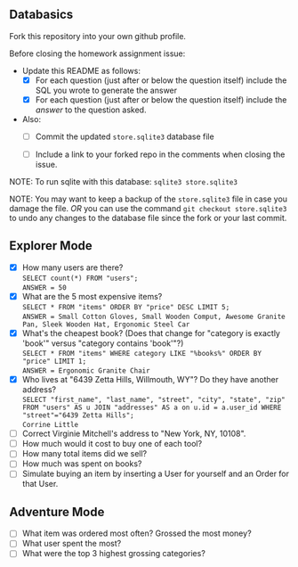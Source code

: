## Databasics

Fork this repository into your own github profile.

Before closing the homework assignment issue:

- Update this README as follows:
  - [X] For each question (just after or below the question itself) include the SQL you wrote to generate the answer
  - [X] For each question (just after or below the question itself) include the *answer* to the question asked.

- Also:
  - [ ] Commit the updated `store.sqlite3` database file
  - [ ] Include a link to your forked repo in the comments when closing the issue.


NOTE: To run sqlite with this database: `sqlite3 store.sqlite3`

NOTE: You may want to keep a backup of the `store.sqlite3` file in case you damage the file. *OR* you can use the command `git checkout store.sqlite3` to undo any changes to the database file since the fork or your last commit.

## Explorer Mode

- [X] How many users are there?  
  `SELECT count(*) FROM "users";`  
  `ANSWER = 50`
- [X] What are the 5 most expensive items?  
  `SELECT * FROM "items" ORDER BY "price" DESC LIMIT 5;`  
  `ANSWER = Small Cotton Gloves, Small Wooden Comput, Awesome Granite Pan, Sleek Wooden Hat, Ergonomic Steel Car`
- [X] What's the cheapest book? (Does that change for "category is exactly 'book'" versus "category contains 'book'"?)  
  `SELECT * FROM "items" WHERE category LIKE "%books%" ORDER BY "price" LIMIT 1;`  
  `ANSWER = Ergonomic Granite Chair`
- [X] Who lives at "6439 Zetta Hills, Willmouth, WY"? Do they have another address?  
  `SELECT "first_name", "last_name", "street", "city", "state", "zip" FROM "users" AS u JOIN "addresses" AS a on u.id = a.user_id WHERE "street"="6439 Zetta Hills";`  
  `Corrine Little`
- [ ] Correct Virginie Mitchell's address to "New York, NY, 10108".
- [ ] How much would it cost to buy one of each tool?
- [ ] How many total items did we sell?
- [ ] How much was spent on books?
- [ ] Simulate buying an item by inserting a User for yourself and an Order for that User.

## Adventure Mode

- [ ] What item was ordered most often? Grossed the most money?
- [ ] What user spent the most?
- [ ] What were the top 3 highest grossing categories?
